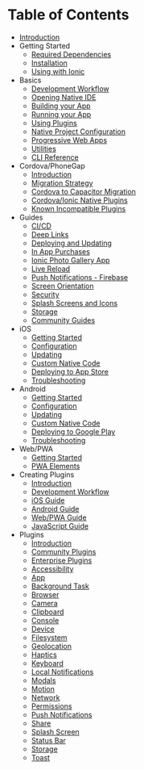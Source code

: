 # Table of Contents

* [Introduction](index.md)
* Getting Started
  * [Required Dependencies](getting-started/dependencies.md)
  * [Installation](getting-started/index.md)
  * [Using with Ionic](getting-started/with-ionic.md)
* Basics
  * [Development Workflow](basics/workflow.md)
  * [Opening Native IDE](basics/opening-native-projects.md)
  * [Building your App](basics/building-your-app.md)
  * [Running your App](basics/running-your-app.md)
  * [Using Plugins](basics/using-plugins.md)
  * [Native Project Configuration](basics/configuring-your-app.md)
  * [Progressive Web Apps](basics/progressive-web-app.md)
  * [Utilities](basics/utilities.md)
  * [CLI Reference](basics/cli-commands.md)
* Cordova/PhoneGap
  * [Introduction](cordova/index.md)
  * [Migration Strategy](cordova/migration-strategy.md)
  * [Cordova to Capacitor Migration](cordova/migrating-from-cordova-to-capacitor.md)
  * [Cordova/Ionic Native Plugins](cordova/using-cordova-plugins.md)
  * [Known Incompatible Plugins](cordova/known-incompatible-plugins.md)
* Guides
  * [CI/CD](guides/ci-cd.md)
  * [Deep Links](guides/deep-links.md)
  * [Deploying and Updating](guides/deploying.md)
  * [In App Purchases](guides/in-app-purchases.md)
  * [Ionic Photo Gallery App](guides/ionic-framework-app.md)
  * [Live Reload](guides/live-reload.md)
  * [Push Notifications - Firebase](guides/push-notifications-firebase.md)
  * [Screen Orientation](guides/screen-orientation.md)
  * [Security](guides/security.md)
  * [Splash Screens and Icons](guides/splash-screens-and-icons.md)
  * [Storage](guides/storage.md)
  * [Community Guides](guides/community.md)
* iOS
  * [Getting Started](ios/index.md)
  * [Configuration](ios/configuration.md)
  * [Updating](ios/updating.md)
  * [Custom Native Code](ios/custom-code.md)
  * [Deploying to App Store](ios/deploying-to-app-store.md)
  * [Troubleshooting](ios/troubleshooting.md)
* Android
  * [Getting Started](android/index.md)
  * [Configuration](android/configuration.md)
  * [Updating](android/updating.md)
  * [Custom Native Code](android/custom-code.md)
  * [Deploying to Google Play](android/deploying-to-google-play.md)
  * [Troubleshooting](android/troubleshooting.md)
* Web/PWA
  * [Getting Started](web/index.md)
  * [PWA Elements](web/pwa-elements.md)
* Creating Plugins
  * [Introduction](plugins/index.md)
  * [Development Workflow](plugins/workflow.md)
  * [iOS Guide](plugins/ios.md)
  * [Android Guide](plugins/android.md)
  * [Web/PWA Guide](plugins/web.md)
  * [JavaScript Guide](plugins/js.md)
* Plugins
  * [Introduction](apis/index.md)
  * [Community Plugins](community/plugins.md)
  * [Enterprise Plugins](enterprise/index.md)
  * [Accessibility](apis/accessibility/index.md)
  * [App](apis/app/index.md)
  * [Background Task](apis/background-task/index.md)
  * [Browser](apis/browser/index.md)
  * [Camera](apis/camera/index.md)
  * [Clipboard](apis/clipboard/index.md)
  * [Console](apis/console/index.md)
  * [Device](apis/device/index.md)
  * [Filesystem](apis/filesystem/index.md)
  * [Geolocation](apis/geolocation/index.md)
  * [Haptics](apis/haptics/index.md)
  * [Keyboard](apis/keyboard/index.md)
  * [Local Notifications](apis/local-notifications/index.md)
  * [Modals](apis/modals/index.md)
  * [Motion](apis/motion/index.md)
  * [Network](apis/network/index.md)
  * [Permissions](apis/permissions/index.md)
  * [Push Notifications](apis/push-notifications/index.md)
  * [Share](apis/share/index.md)
  * [Splash Screen](apis/splash-screen/index.md)
  * [Status Bar](apis/status-bar/index.md)
  * [Storage](apis/storage/index.md)
  * [Toast](apis/toast/index.md)


